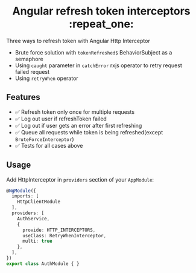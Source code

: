 <h1 align="center">Angular refresh token interceptors :repeat_one:</h1> 

Three ways to refresh token with Angular Http Interceptor

- Brute force solution with `tokenRefreshed$` BehaviorSubject as a semaphore
- Using `caught` parameter in `catchError` rxjs operator to retry request failed request
- Using `retryWhen` operator

## Features

- ✅ Refresh token only once for multiple requests
- ✅ Log out user if refreshToken failed
- ✅ Log out if user gets an error after first refreshing
- ✅ Queue all requests while token is being refreshed(except `BruteForceInterceptor`)
- ✅ Tests for all cases above

## Usage

Add HttpInterceptor in `providers` section of your `AppModule`:

```ts
@NgModule({
  imports: [
    HttpClientModule
  ],
  providers: [
    AuthService,
    {
      provide: HTTP_INTERCEPTORS,
      useClass: RetryWhenInterceptor,
      multi: true
    },
  ],
})
export class AuthModule { }
```

